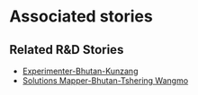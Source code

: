 # Associated stories

<!-- !!DO NOT REMOVE!! start autogenerated hyperlinks -->
## Related R&D Stories
- [Experimenter\-Bhutan\-Kunzang](/stories/?doc=Experimenters_BTN)
- [Solutions Mapper\-Bhutan\-Tshering Wangmo](/stories/?doc=SolutionMappers_BTN)
<!-- !!DO NOT REMOVE!! end autogenerated hyperlinks -->